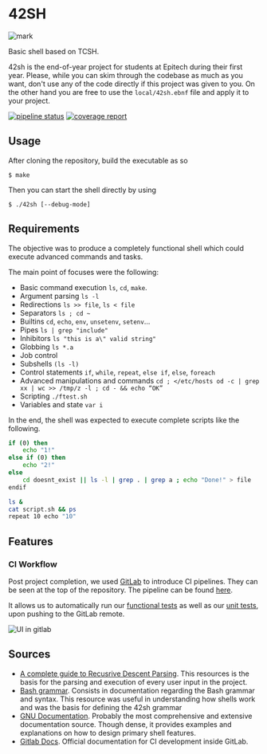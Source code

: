 # 42SH

![mark](https://i.imgur.com/BpH0HnO.png)

Basic shell based on TCSH.

42sh is the end-of-year project for students at Epitech during their first year. Please, while you can skim through the codebase as much as you want, don't use any of the code directly if this project was given to you. On the other hand you are free to use the `local/42sh.ebnf` file and apply it to your project.

[![pipeline status](https://gitlab.com/rojasdiegopro/epitech-42sh/badges/master/pipeline.svg)](https://gitlab.com/rojasdiegopro/epitech-42sh/-/commits/master)
[![coverage report](https://gitlab.com/rojasdiegopro/epitech-42sh/badges/master/coverage.svg)](https://gitlab.com/rojasdiegopro/epitech-42sh/-/commits/master)

## Usage

After cloning the repository, build the executable as so
```
$ make
```
Then you can start the shell directly by using
```
$ ./42sh [--debug-mode]
```

## Requirements

The objective was to produce a completely functional shell which could execute advanced commands and tasks.

The main point of focuses were the following:

- Basic command execution `ls`, `cd`, `make`.
- Argument parsing `ls -l`
- Redirections `ls >> file`, `ls < file`
- Separators `ls ; cd ~`
- Builtins `cd`, `echo`, `env`, `unsetenv`, `setenv`...
- Pipes `ls | grep "include"`
- Inhibitors `ls "this is a\" valid string"`
- Globbing `ls *.a`
- Job control
- Subshells `(ls -l)`
- Control statements `if`, `while`, `repeat`, `else if`, `else`, `foreach`
- Advanced manipulations and commands `cd ; </etc/hosts od -c | grep xx | wc >> /tmp/z -l ; cd - && echo “OK”`
- Scripting `./ftest.sh`
- Variables and state `var i`

In the end, the shell was expected to execute complete scripts like the following.
```sh
if (0) then
    echo "1!"
else if (0) then
    echo "2!"
else
    cd doesnt_exist || ls -l | grep . | grep a ; echo "Done!" > file
endif

ls &
cat script.sh && ps
repeat 10 echo "10"
```

## Features

### CI Workflow

Post project completion, we used [GitLab](https://docs.gitlab.com/) to introduce CI pipelines. They can be seen at the top of the repository.
The pipeline can be found [here](.gitlab-ci.yml).

It allows us to automatically run our [functional tests](ftest.sh) as well as our [unit tests](Makefile), upon pushing to the GitLab remote.

![UI in gitlab](https://i.imgur.com/a0dvGkt.png)

## Sources

- [A complete guide to Recusrive Descent Parsing](https://craftinginterpreters.com/scanning.html).
  This resources is the basis for the parsing and execution of every user input in the project.
- [Bash grammar](https://pubs.opengroup.org/onlinepubs/9699919799.2016edition/utilities/V3_chap02.html#tag_18_10).
  Consists in documentation regarding the Bash grammar and syntax. This resource was useful in understanding how shells work and was the basis for defining the 42sh   grammar
- [GNU Documentation](https://www.gnu.org/software/libc/manual/html_node/index.html).
  Probably the most comprehensive and extensive documentation source. Though dense, it provides examples and explanations on how to design primary shell features.
- [Gitlab Docs](https://docs.gitlab.com/ee/ci/pipelines/).
  Official documentation for CI development inside GitLab.
